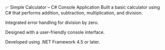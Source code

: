 ✅ Simple Calculator – C# Console Application
Built a basic calculator using C# that performs addition, subtraction, multiplication, and division.

Integrated error handling for division by zero.

Designed with a user-friendly console interface.

Developed using .NET Framework 4.5 or later.
